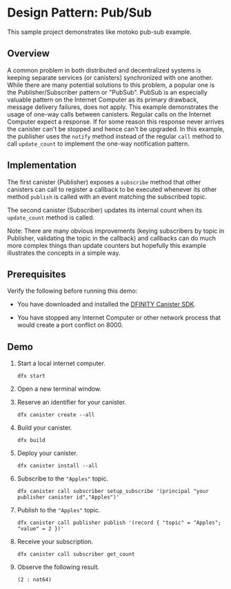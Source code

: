 # Design Pattern: Pub/Sub

This sample project demonstrates like motoko pub-sub example.

## Overview

A common problem in both distributed and decentralized systems is keeping separate services (or canisters) synchronized with one another. While there are many potential solutions to this problem, a popular one is the Publisher/Subscriber pattern or "PubSub". PubSub is an especially valuable pattern on the Internet Computer as its primary drawback, message delivery failures, does not apply. This example demonstrates the usage of one-way calls between canisters. Regular calls on the Internet Computer expect a response. If for some reason this response never arrives the canister can't be stopped and hence can't be upgraded. In this example, the publisher uses the `notify` method instead of the regular `call` method to call `update_count` to implement the one-way notification pattern.

## Implementation

The first canister (Publisher) exposes a `subscribe` method that other canisters can call to register a callback to be executed whenever its other method `publish` is called with an event matching the subscribed topic.

The second canister (Subscriber) updates its internal count when its `update_count` method is called.

Note: There are many obvious improvements (keying subscribers by topic in Publisher, validating the topic in the callback) and callbacks can do much more complex things than update counters but hopefully this example illustrates the concepts in a simple way.

## Prerequisites

Verify the following before running this demo:

*  You have downloaded and installed the [DFINITY Canister
   SDK](https://sdk.dfinity.org).

*  You have stopped any Internet Computer or other network process that would
   create a port conflict on 8000.

## Demo

1. Start a local internet computer.

   ```text
   dfx start
   ```

1. Open a new terminal window.

1. Reserve an identifier for your canister.

   ```text
   dfx canister create --all
   ```

1. Build your canister.

   ```text
   dfx build
   ```

1. Deploy your canister.

   ```text
   dfx canister install --all
   ```

1. Subscribe to the `"Apples"` topic.

   ```text
   dfx canister call subscriber setup_subscribe '(principal "your publisher canister id","Apples")'
   ```

1. Publish to the `"Apples"` topic.

   ```text
   dfx canister call publisher publish '(record { "topic" = "Apples"; "value" = 2 })'
   ```

1. Receive your subscription.

   ```text
   dfx canister call subscriber get_count
   ```

1. Observe the following result.

   ```
   (2 : nat64)
   ```
